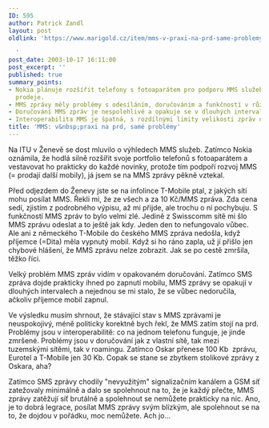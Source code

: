 ```yaml
---
ID: 595
author: Patrick Zandl
layout: post
oldlink: 'https://www.marigold.cz/item/mms-v-praxi-na-prd-same-problemy

  '
post_date: 2003-10-17 16:11:00
post_excerpt: ''
published: true
summary_points:
- Nokia plánuje rozšířit telefony s fotoaparátem pro podporu MMS služeb a zvýšení
  prodeje.
- MMS zprávy měly problémy s odesíláním, doručováním a funkčností v různých sítích.
- Doručování MMS zpráv je nespolehlivé a opakuje se v dlouhých intervalech.
- Interoperabilita MMS je špatná, s rozdílnými limity velikosti zpráv u operátorů.
title: 'MMS: v&nbsp;praxi na prd, samé problémy'
---
```


<p>
Na ITU v Ženevě se dost mluvilo o výhledech MMS služeb. Zatímco Nokia oznámila, že hodlá silně rozšířit svoje portfolio telefonů s fotoaparátem a vestavovat ho prakticky do každé novinky, protože tím podpoří rozvoj MMS (= prodají další mobily), já jsem se na MMS zprávy pěkně vztekal. </p>

<p>
Před odjezdem do Ženevy jste se na infolince T-Mobile ptal, z jakých sítí mohu posílat MMS. Řekli mi, že ze všech a za 10 Kč/MMS zpráva. Zda cena sedí, zjistím z podrobného výpisu, až mi přijde, ale trochu o ní pochybuju. S funkčností MMS zpráv to bylo velmi zlé. Jedině z Swisscomm sítě mi šlo MMS zprávu odeslat a to ještě jak kdy. Jeden den to nefungovalo vůbec. Ale ani z německého&#160;T-Mobile do českého MMS zpráva nedošla, když příjemce (=Dita) měla vypnutý mobil. Když si ho ráno zapla, už jí přišlo jen chybové hlášení, že MMS zprávu nelze zobrazit. Jak se po cestě zmršila, těžko říci. </p>

<p>
Velký problém MMS zpráv vidím v opakovaném doručování. Zatímco SMS zpráva dojde prakticky ihned po zapnutí mobilu, MMS zprávy se opakují v dlouhých intervalech a nejednou se mi stalo, že se vůbec nedoručila, ačkoliv příjemce mobil zapnul. </p>

<p>
Ve výsledku musím shrnout, že stávající stav s MMS zprávami je neuspokojivý, méně politicky korektně bych řekl, že MMS zatím stojí na prd. Problémy jsou v interoperabilitě: co na jednom telefonu funguje, je jinde zmršené. Problémy jsou v doručování jak z vlastní sítě, tak mezi tuzemskými sítěmi, tak v roamingu. Zatímco Oskar přenese 100 Kb&#160; zprávu, Eurotel a T-Mobile jen 30 Kb. Copak se stane se zbytkem stolikové zprávy z Oskara, aha?</p>

<p>
Zatímco SMS zprávy chodily "nevyužitým" signalizačním kanálem a GSM síť zatežovaly minimálně a dalo se spolehnout na to, že je každý přečte, MMS zprávy zatěžují síť brutálně a spolehnout se nemůžete prakticky na nic. Ano, je to dobrá legrace, posílat MMS zprávy svým blízkým, ale spolehnout se na to, že dojdou v pořádku, moc nemůžete. Ach jo...</p>